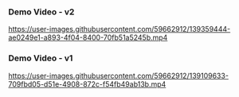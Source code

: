### Demo Video - v2

https://user-images.githubusercontent.com/59662912/139359444-ae0249e1-a893-4f04-8400-70fb51a5245b.mp4

### Demo Video - v1
https://user-images.githubusercontent.com/59662912/139109633-709fbd05-d51e-4908-872c-f54fb49ab13b.mp4
